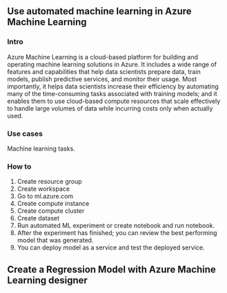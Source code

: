 ## Use automated machine learning in Azure Machine Learning
### Intro
Azure Machine Learning is a cloud-based platform for building and operating machine learning solutions in Azure. It includes a wide range of features and capabilities that help data scientists prepare data, train models, publish predictive services, and monitor their usage. Most importantly, it helps data scientists increase their efficiency by automating many of the time-consuming tasks associated with training models; and it enables them to use cloud-based compute resources that scale effectively to handle large volumes of data while incurring costs only when actually used.

### Use cases
Machine learning tasks.

### How to
1. Create resource group
2. Create workspace
3. Go to ml.azure.com
4. Create compute instance
5. Create compute cluster
6. Create dataset
7. Run automated ML experiment or create notebook and run notebook. 
8. After the experiment has finished; you can review the best performing model that was generated.
9. You can deploy model as a service and test the deployed service.

## Create a Regression Model with Azure Machine Learning designer
